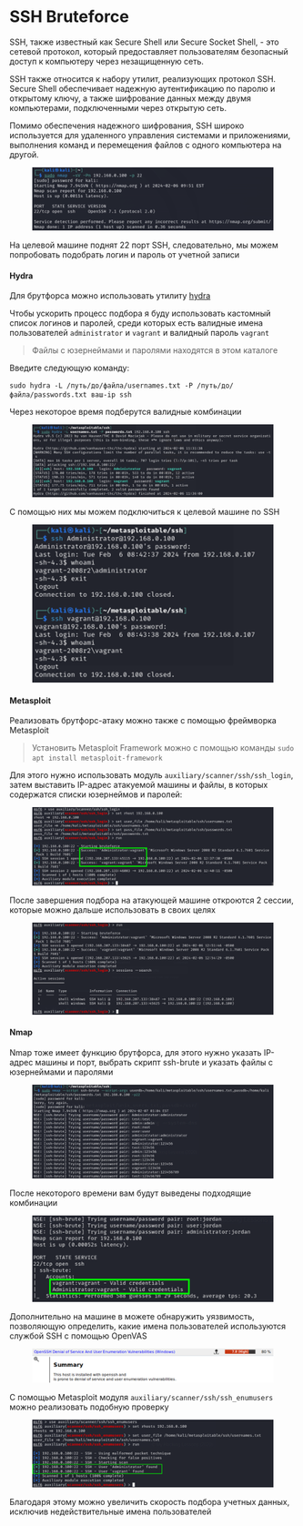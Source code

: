 # SSH Bruteforce

SSH, также известный как Secure Shell или Secure Socket Shell, - это сетевой протокол, который предоставляет пользователям безопасный доступ к компьютеру через незащищенную сеть.

SSH также относится к набору утилит, реализующих протокол SSH. Secure Shell обеспечивает надежную аутентификацию по паролю и открытому ключу, а также шифрование данных между двумя компьютерами, подключенными через открытую сеть.

Помимо обеспечения надежного шифрования, SSH широко используется для удаленного управления системами и приложениями, выполнения команд и перемещения файлов с одного компьютера на другой.

<figure><img src="../.gitbook/assets/nmap_ssh.png" alt=""><figcaption></figcaption></figure>

На целевой машине поднят 22 порт SSH, следовательно, мы можем попробовать подобрать логин и пароль от учетной записи

#### Hydra

Для брутфорса можно использовать утилиту [hydra](https://www.kali.org/tools/hydra/)

Чтобы ускорить процесс подбора я буду использовать кастомный список логинов и паролей, среди которых есть валидные имена пользователей `administrator` и `vagrant` и валидный пароль `vagrant`

> Файлы с юзернеймами и паролями находятся в этом каталоге

Введите следующую команду:

```
sudo hydra -L /путь/до/файла/usernames.txt -P /путь/до/файла/passwords.txt ваш-ip ssh
```

Через некоторое время подберутся валидные комбинации

<figure><img src="../.gitbook/assets/hydra_brute_ssh.png" alt=""><figcaption></figcaption></figure>

С помощью них мы можем подключиться к целевой машине по SSH

<figure><img src="../.gitbook/assets/ssh_connection.png" alt=""><figcaption></figcaption></figure>

#### Metasploit

Реализовать брутфорс-атаку можно также с помощью фреймворка Metasploit

> Установить Metasploit Framework можно с помощью команды `sudo apt install metasploit-framework`

Для этого нужно использовать модуль `auxiliary/scanner/ssh/ssh_login`, затем выставить IP-адрес атакуемой машины и файлы, в которых содержатся списки юзернеймов и паролей:

<figure><img src="../.gitbook/assets/metasploit_brute.png" alt=""><figcaption></figcaption></figure>

После завершения подбора на атакующей машине откроются 2 сессии, которые можно дальше использовать в своих целях

<figure><img src="../.gitbook/assets/metasploit_sessions.png" alt=""><figcaption></figcaption></figure>

#### Nmap

Nmap тоже имеет функцию брутфорса, для этого нужно указать IP-адрес машины и порт, выбрать скрипт ssh-brute и указать файлы с юзернеймами и паролями

<figure><img src="../.gitbook/assets/nmap_brute_ssh.png" alt=""><figcaption></figcaption></figure>

После некоторого времени вам будут выведены подходящие комбинации

<figure><img src="../.gitbook/assets/nmap_ssh_creds.png" alt=""><figcaption></figcaption></figure>

Дополнительно на машине в можете обнаружить уязвимость, позволяющую определить, какие имена пользователей используются службой SSH с помощью OpenVAS

<figure><img src="../.gitbook/assets/openvas.png" alt=""><figcaption></figcaption></figure>

С помощью Metasploit модуля `auxiliary/scanner/ssh/ssh_enumusers` можно реализовать подобную проверку

<figure><img src="../.gitbook/assets/found_users.png" alt=""><figcaption></figcaption></figure>

Благодаря этому можно увеличить скорость подбора учетных данных, исключив недействительные имена пользователей
